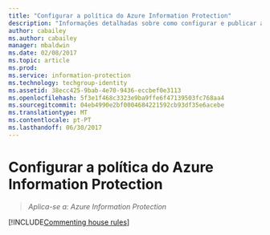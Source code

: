 ```yaml
---
title: "Configurar a política do Azure Information Protection"
description: "Informações detalhadas sobre como configurar e publicar a política do Azure Information Protection."
author: cabailey
ms.author: cabailey
manager: mbaldwin
ms.date: 02/08/2017
ms.topic: article
ms.prod: 
ms.service: information-protection
ms.technology: techgroup-identity
ms.assetid: 38ecc425-9bab-4e70-9436-eccbef0e3113
ms.openlocfilehash: 5f3e1f468c3323e9ba9ffe6f47139503fc768aa4
ms.sourcegitcommit: 04eb4990e2bf0004684221592cb93df35e6acebe
ms.translationtype: MT
ms.contentlocale: pt-PT
ms.lasthandoff: 06/30/2017
---
```

# <a name="configuring-the-azure-information-protection-policy"></a>Configurar a política do Azure Information Protection 

>*Aplica-se a: Azure Information Protection*

[!INCLUDE[Commenting house rules](../includes/houserules.md)]
